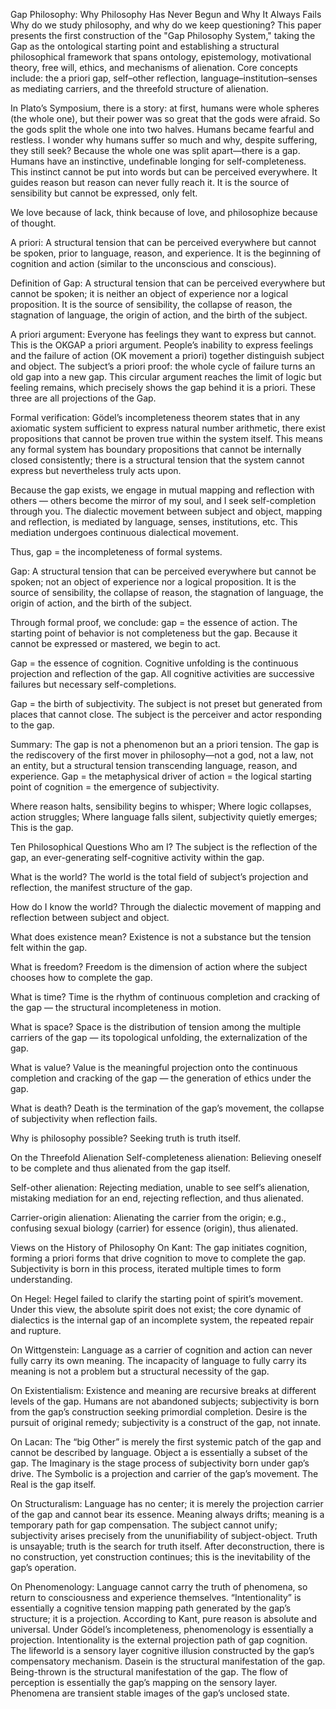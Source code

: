 Gap Philosophy: Why Philosophy Has Never Begun and Why It Always Fails
Why do we study philosophy, and why do we keep questioning?
This paper presents the first construction of the "Gap Philosophy System," taking the Gap as the ontological starting point and establishing a structural philosophical framework that spans ontology, epistemology, motivational theory, free will, ethics, and mechanisms of alienation. Core concepts include: the a priori gap, self–other reflection, language–institution–senses as mediating carriers, and the threefold structure of alienation.

In Plato’s Symposium, there is a story: at first, humans were whole spheres (the whole one), but their power was so great that the gods were afraid. So the gods split the whole one into two halves. Humans became fearful and restless. I wonder why humans suffer so much and why, despite suffering, they still seek? Because the whole one was split apart—there is a gap. Humans have an instinctive, undefinable longing for self-completeness. This instinct cannot be put into words but can be perceived everywhere. It guides reason but reason can never fully reach it. It is the source of sensibility but cannot be expressed, only felt.

We love because of lack, think because of love, and philosophize because of thought.

A priori: A structural tension that can be perceived everywhere but cannot be spoken, prior to language, reason, and experience. It is the beginning of cognition and action (similar to the unconscious and conscious).

Definition of Gap: A structural tension that can be perceived everywhere but cannot be spoken; it is neither an object of experience nor a logical proposition. It is the source of sensibility, the collapse of reason, the stagnation of language, the origin of action, and the birth of the subject.

A priori argument: Everyone has feelings they want to express but cannot. This is the OKGAP a priori argument. People’s inability to express feelings and the failure of action (OK movement a priori) together distinguish subject and object. The subject’s a priori proof: the whole cycle of failure turns an old gap into a new gap. This circular argument reaches the limit of logic but feeling remains, which precisely shows the gap behind it is a priori. These three are all projections of the Gap.

Formal verification: Gödel’s incompleteness theorem states that in any axiomatic system sufficient to express natural number arithmetic, there exist propositions that cannot be proven true within the system itself. This means any formal system has boundary propositions that cannot be internally closed consistently; there is a structural tension that the system cannot express but nevertheless truly acts upon.

Because the gap exists, we engage in mutual mapping and reflection with others — others become the mirror of my soul, and I seek self-completion through you. The dialectic movement between subject and object, mapping and reflection, is mediated by language, senses, institutions, etc. This mediation undergoes continuous dialectical movement.

Thus,
gap = the incompleteness of formal systems.

Gap: A structural tension that can be perceived everywhere but cannot be spoken; not an object of experience nor a logical proposition. It is the source of sensibility, the collapse of reason, the stagnation of language, the origin of action, and the birth of the subject.

Through formal proof, we conclude:
gap = the essence of action.
The starting point of behavior is not completeness but the gap.
Because it cannot be expressed or mastered, we begin to act.

Gap = the essence of cognition.
Cognitive unfolding is the continuous projection and reflection of the gap.
All cognitive activities are successive failures but necessary self-completions.

Gap = the birth of subjectivity.
The subject is not preset but generated from places that cannot close.
The subject is the perceiver and actor responding to the gap.

Summary:
The gap is not a phenomenon but an a priori tension.
The gap is the rediscovery of the first mover in philosophy—not a god, not a law, not an entity, but a structural tension transcending language, reason, and experience.
Gap = the metaphysical driver of action = the logical starting point of cognition = the emergence of subjectivity.

Where reason halts, sensibility begins to whisper;
Where logic collapses, action struggles;
Where language falls silent, subjectivity quietly emerges;
This is the gap.

Ten Philosophical Questions
Who am I?
The subject is the reflection of the gap, an ever-generating self-cognitive activity within the gap.

What is the world?
The world is the total field of subject’s projection and reflection, the manifest structure of the gap.

How do I know the world?
Through the dialectic movement of mapping and reflection between subject and object.

What does existence mean?
Existence is not a substance but the tension felt within the gap.

What is freedom?
Freedom is the dimension of action where the subject chooses how to complete the gap.

What is time?
Time is the rhythm of continuous completion and cracking of the gap — the structural incompleteness in motion.

What is space?
Space is the distribution of tension among the multiple carriers of the gap — its topological unfolding, the externalization of the gap.

What is value?
Value is the meaningful projection onto the continuous completion and cracking of the gap — the generation of ethics under the gap.

What is death?
Death is the termination of the gap’s movement, the collapse of subjectivity when reflection fails.

Why is philosophy possible?
Seeking truth is truth itself.

On the Threefold Alienation
Self-completeness alienation: Believing oneself to be complete and thus alienated from the gap itself.

Self-other alienation: Rejecting mediation, unable to see self’s alienation, mistaking mediation for an end, rejecting reflection, and thus alienated.

Carrier-origin alienation: Alienating the carrier from the origin; e.g., confusing sexual biology (carrier) for essence (origin), thus alienated.

Views on the History of Philosophy
On Kant:
The gap initiates cognition, forming a priori forms that drive cognition to move to complete the gap. Subjectivity is born in this process, iterated multiple times to form understanding.

On Hegel:
Hegel failed to clarify the starting point of spirit’s movement. Under this view, the absolute spirit does not exist; the core dynamic of dialectics is the internal gap of an incomplete system, the repeated repair and rupture.

On Wittgenstein:
Language as a carrier of cognition and action can never fully carry its own meaning. The incapacity of language to fully carry its meaning is not a problem but a structural necessity of the gap.

On Existentialism:
Existence and meaning are recursive breaks at different levels of the gap. Humans are not abandoned subjects; subjectivity is born from the gap’s construction seeking primordial completion. Desire is the pursuit of original remedy; subjectivity is a construct of the gap, not innate.

On Lacan:
The “big Other” is merely the first systemic patch of the gap and cannot be described by language. Object a is essentially a subset of the gap. The Imaginary is the stage process of subjectivity born under gap’s drive. The Symbolic is a projection and carrier of the gap’s movement. The Real is the gap itself.

On Structuralism:
Language has no center; it is merely the projection carrier of the gap and cannot bear its essence. Meaning always drifts; meaning is a temporary path for gap compensation. The subject cannot unify; subjectivity arises precisely from the ununifiability of subject-object. Truth is unsayable; truth is the search for truth itself. After deconstruction, there is no construction, yet construction continues; this is the inevitability of the gap’s operation.

On Phenomenology:
Language cannot carry the truth of phenomena, so return to consciousness and experience themselves. “Intentionality” is essentially a cognitive tension mapping path generated by the gap’s structure; it is a projection. According to Kant, pure reason is absolute and universal. Under Gödel’s incompleteness, phenomenology is essentially a projection. Intentionality is the external projection path of gap cognition. The lifeworld is a sensory layer cognitive illusion constructed by the gap’s compensatory mechanism. Dasein is the structural manifestation of the gap. Being-thrown is the structural manifestation of the gap. The flow of perception is essentially the gap’s mapping on the sensory layer. Phenomena are transient stable images of the gap’s unclosed state.

